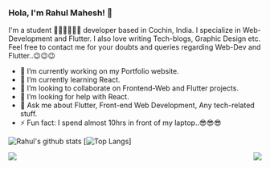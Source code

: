 ### Hola, I'm Rahul Mahesh! 👋

I'm a student 👨‍💻👨‍💻👨‍💻 developer based in Cochin, India. I specialize in Web-Development and Flutter. I also love writing Tech-blogs, Graphic Design etc. Feel free to contact me for your doubts and queries regarding Web-Dev and Flutter..😉😉😉 

- 🔭 I’m currently working on my Portfolio website.
- 🌱 I’m currently learning React.
- 👯 I’m looking to collaborate on Frontend-Web and Flutter projects.
- 🤔 I’m looking for help with React.
- 💬 Ask me about Flutter, Front-end Web Development, Any tech-related stuff.
- ⚡ Fun fact: I spend almost 10hrs in front of my laptop..😎😎😎

![Rahul's github stats](https://github-readme-stats.vercel.app/api?username=RahulMahesh62&show_icons=true&count_private=true&theme=dracula) [![Top Langs](https://github-readme-stats.vercel.app/api/top-langs/?username=RahulMahesh62&layout=compact&theme=dracula)]

<img align="left" src="https://github-readme-stats.vercel.app/api?username=RahulMahesh62&show_icons=true&count_private=true&theme=dracula" /> <img align="right" src="https://github-readme-stats.vercel.app/api/top-langs/?username=RahulMahesh62&layout=compact&theme=dracula" />

